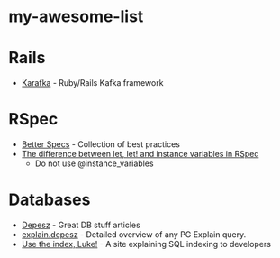 # my-awesome-list

# Rails
- [Karafka](https://karafka.io/) - Ruby/Rails Kafka framework

# RSpec
- [Better Specs](https://www.betterspecs.org/) - Collection of best practices
- [The difference between let, let! and instance variables in RSpec](https://www.codewithjason.com/difference-let-let-instance-variables-rspec/)
  - Do not use @instance_variables

# Databases

- [Depesz](https://www.depesz.com/) - Great DB stuff articles
- [explain.depesz](https://explain.depesz.com/) - Detailed overview of any PG Explain query.
- [Use the index, Luke!](https://use-the-index-luke.com/) - A site explaining SQL indexing to developers
